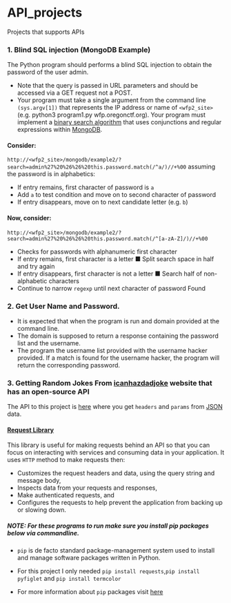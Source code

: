 # API_projects
Projects that supports APIs

### 1. Blind SQL injection (MongoDB Example)
The Python program should performs a blind SQL injection to obtain the password of the user admin.
* Note that the query is passed in URL parameters and should be accessed via a GET request not a POST.
* Your program must take a single argument from the command line ```(sys.argv[1])``` that represents the IP address or name of
```<wfp2_site>``` (e.g. python3 program1.py wfp.oregonctf.org). Your program must implement a [binary search algorithm](https://www.geeksforgeeks.org/binary-search/) that uses conjunctions and regular expressions within [MongoDB](https://docs.mongodb.com/ecosystem/drivers/).
#### Consider:
```http://<wfp2_site>/mongodb/example2/?search=admin%27%20%26%26%20this.password.match(/^a/)//+%00```
assuming the password is in alphabetics:
* If entry remains, first character of password is ```a```
* Add ```a``` to test condition and move on to second character of password
* If entry disappears, move on to next candidate letter (e.g. ```b```)
#### Now, consider:
```http://<wfp2_site>/mongodb/example2/?search=admin%27%20%26%26%20this.password.match(/^[a-zA-Z]/)//+%00```
* Checks for passwords with alphanumeric first character
* If entry remains, first character is a letter
■ Split search space in half and try again
* If entry disappears, first character is not a letter
■ Search half of non-alphabetic characters
* Continue to narrow ```regexp``` until next character of password Found

### 2. Get User Name and Password.
* It is expected that when the program is run and domain provided at the command line.
* The domain is supposed to return a  response containing the password list and the username.
* The program the username list provided with the username hacker provided. If a match is found for the username hacker, the program will return the corresponding password.

### 3. Getting Random Jokes From [icanhazdadjoke](https://icanhazdadjoke.com/) website that has an open-source API
The API to this project is [here](https://icanhazdadjoke.com/search) where you get ```headers``` and ```params``` from [JSON](https://jsonapi.org/) data.
#### [Request Library](https://realpython.com/python-requests/)
This library is useful for making requests behind an API so that you can focus on interacting with services and consuming data in your application. It uses ```HTTP``` method to make requests then:
* Customizes the request headers and data, using the query string and message body,
* Inspects data from your requests and responses,
* Make authenticated requests, and
* Configures the requests to help prevent the application from backing up or slowing down.

##### NOTE: For these programs to run make sure you install pip packages below via commandline.
* ```pip``` is de facto standard package-management system used to install and manage software packages written in Python.
* For this project I only needed ```pip install requests```,```pip install pyfiglet``` and ```pip install termcolor```

* For more information about ```pip``` packages visit [here](https://pypi.org/project/pip/)
